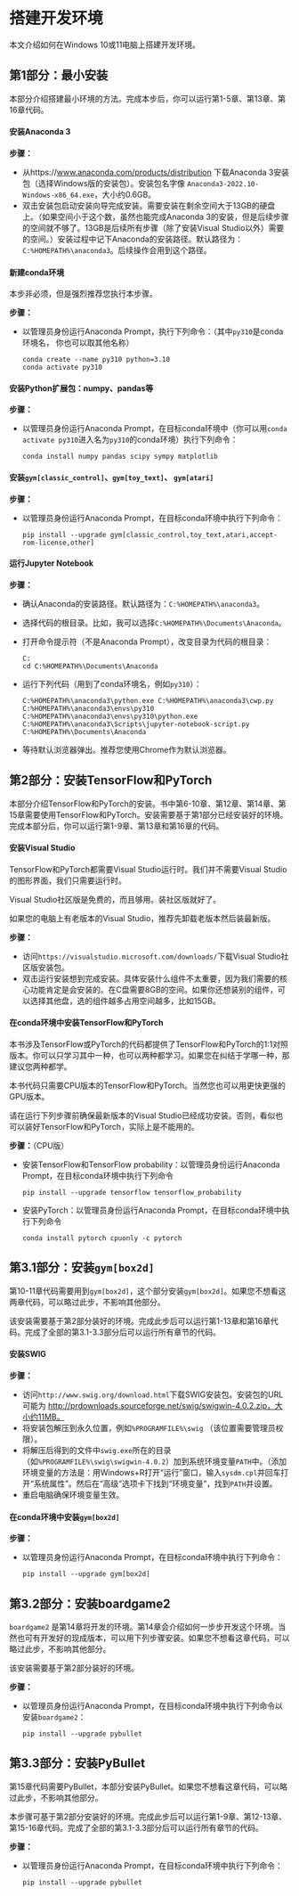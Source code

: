 # 搭建开发环境

本文介绍如何在Windows 10或11电脑上搭建开发环境。

## 第1部分：最小安装

本部分介绍搭建最小环境的方法。完成本步后，你可以运行第1-5章、第13章、第16章代码。

#### 安装Anaconda 3

**步骤：**

- 从https://www.anaconda.com/products/distribution 下载Anaconda 3安装包（选择Windows版的安装包）。安装包名字像 `Anaconda3-2022.10-Windows-x86_64.exe`，大小约0.6GB。
- 双击安装包启动安装向导完成安装。需要安装在剩余空间大于13GB的硬盘上。（如果空间小于这个数，虽然也能完成Anaconda 3的安装，但是后续步骤的空间就不够了。13GB是后续所有步骤（除了安装Visual Studio以外）需要的空间。）安装过程中记下Anaconda的安装路径。默认路径为：`C:%HOMEPATH%\anaconda3`。后续操作会用到这个路径。

#### 新建conda环境

本步非必须，但是强烈推荐您执行本步骤。

**步骤：**

- 以管理员身份运行Anaconda Prompt，执行下列命令：（其中`py310`是conda环境名， 你也可以取其他名称）
   ```
   conda create --name py310 python=3.10
   conda activate py310
   ```

#### 安装Python扩展包：numpy、pandas等

**步骤：**

- 以管理员身份运行Anaconda Prompt，在目标conda环境中（你可以用`conda activate py310`进入名为`py310`的conda环境）执行下列命令：
   ```
   conda install numpy pandas scipy sympy matplotlib
   ```

#### 安装`gym[classic_control]`、`gym[toy_text]`、 `gym[atari]`

**步骤：**

- 以管理员身份运行Anaconda Prompt，在目标conda环境中执行下列命令：
   ```
   pip install --upgrade gym[classic_control,toy_text,atari,accept-rom-license,other]
   ```

#### 运行Jupyter Notebook

**步骤：**

- 确认Anaconda的安装路径。默认路径为：`C:%HOMEPATH%\anaconda3`。
- 选择代码的根目录。比如，我可以选择`C:%HOMEPATH%\Documents\Anaconda`。
- 打开命令提示符（不是Anaconda Prompt），改变目录为代码的根目录：
   ```
   C:
   cd C:%HOMEPATH%\Documents\Anaconda
   ```
- 运行下列代码（用到了conda环境名，例如`py310`）：
   ```
   C:%HOMEPATH%\anaconda3\python.exe C:%HOMEPATH%\anaconda3\cwp.py C:%HOMEPATH%\anaconda3\envs\py310 C:%HOMEPATH%\anaconda3\envs\py310\python.exe C:%HOMEPATH%\anaconda3\Scripts\jupyter-notebook-script.py C:%HOMEPATH%\Documents\Anaconda
   ```

- 等待默认浏览器弹出。推荐您使用Chrome作为默认浏览器。

## 第2部分：安装TensorFlow和PyTorch

本部分介绍TensorFlow和PyTorch的安装。书中第6-10章、第12章、第14章、第15章需要使用TensorFlow和PyTorch。安装需要基于第1部分已经安装好的环境。完成本部分后，你可以运行第1-9章、第13章和第16章的代码。

#### 安装Visual Studio

TensorFlow和PyTorch都需要Visual Studio运行时。我们并不需要Visual Studio的图形界面，我们只需要运行时。

Visual Studio社区版是免费的，而且够用。装社区版就好了。

如果您的电脑上有老版本的Visual Studio，推荐先卸载老版本然后装最新版。

**步骤：**

- 访问`https://visualstudio.microsoft.com/downloads/`下载Visual Studio社区版安装包。
- 双击运行安装想到完成安装。具体安装什么组件不太重要，因为我们需要的核心功能肯定是会安装的。在C盘需要8GB的空间。如果你还想装别的组件，可以选择其他盘，选的组件越多占用空间越多，比如15GB。

#### 在conda环境中安装TensorFlow和PyTorch

本书涉及TensorFlow或PyTorch的代码都提供了TensorFlow和PyTorch的1:1对照版本。你可以只学习其中一种，也可以两种都学习。如果您在纠结于学哪一种，那建议您两种都学。

本书代码只需要CPU版本的TensorFlow和PyTorch。当然您也可以用更快更强的GPU版本。

请在运行下列步骤前确保最新版本的Visual Studio已经成功安装。否则，看似也可以装好TensorFlow和PyTorch，实际上是不能用的。

**步骤：**（CPU版）

- 安装TensorFlow和TensorFlow probability：以管理员身份运行Anaconda Prompt，在目标conda环境中执行下列命令
   ```
   pip install --upgrade tensorflow tensorflow_probability
   ```
   
- 安装PyTorch：以管理员身份运行Anaconda Prompt，在目标conda环境中执行下列命令
   ```
   conda install pytorch cpuonly -c pytorch
   ```

## 第3.1部分：安装`gym[box2d]`

第10-11章代码需要用到`gym[box2d]`，这个部分安装`gym[box2d]`。如果您不想看这两章代码，可以略过此步，不影响其他部分。

该安装需要基于第2部分装好的环境。完成此步后可以运行第1-13章和第16章代码。完成了全部的第3.1-3.3部分后可以运行所有章节的代码。

#### 安装SWIG

**步骤：**

- 访问`http://www.swig.org/download.html`下载SWIG安装包。安装包的URL可能为
  http://prdownloads.sourceforge.net/swig/swigwin-4.0.2.zip，大小约11MB。
- 将安装包解压到永久位置，例如`%PROGRAMFILE%\swig` （该位置需要管理员权限）。
- 将解压后得到的文件中`swig.exe`所在的目录（如`%PROGRAMFILE%\swig\swigwin-4.0.2`）加到系统环境变量`PATH`中。（添加环境变量的方法是：用Windows+R打开“运行”窗口，输入`sysdm.cpl`并回车打开“系统属性”。然后在“高级”选项卡下找到“环境变量”，找到`PATH`并设置。
- 重启电脑确保环境变量生效。

#### 在conda环境中安装`gym[box2d]`

**步骤：**

- 以管理员身份运行Anaconda Prompt，在目标conda环境中执行下列命令：
   ```
   pip install --upgrade gym[box2d]
   ```

## 第3.2部分：安装boardgame2

`boardgame2` 是第14章将开发的环境。第14章会介绍如何一步步开发这个环境。当然也可有开发好的现成版本，可以用下列步骤安装。如果您不想看这章代码，可以略过此步，不影响其他部分。

该安装需要基于第2部分装好的环境。

**步骤：**

- 以管理员身份运行Anaconda Prompt，在目标conda环境中执行下列命令以安装`boardgame2`：
   ```
   pip install --upgrade pybullet
   ```

## 第3.3部分：安装PyBullet

第15章代码需要PyBullet，本部分安装PyBullet。如果您不想看这章代码，可以略过此步，不影响其他部分。

本步骤可基于第2部分安装好的环境。完成此步后可以运行第1-9章、第12-13章、第15-16章代码。完成了全部的第3.1-3.3部分后可以运行所有章节的代码。

**步骤：**

- 以管理员身份运行Anaconda Prompt，在目标conda环境中执行下列命令：
   ```
   pip install --upgrade pybullet
   ```

